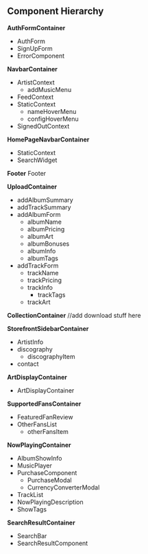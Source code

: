 
## Component Hierarchy

**AuthFormContainer**
  - AuthForm
  - SignUpForm
  - ErrorComponent

**NavbarContainer**
  - ArtistContext
    * addMusicMenu
  - FeedContext
  - StaticContext
    * nameHoverMenu
    * configHoverMenu
  - SignedOutContext

**HomePageNavbarContainer**
  - StaticContext
  - SearchWidget

**Footer**
  Footer

**UploadContainer**
  - addAlbumSummary
  - addTrackSummary
  - addAlbumForm
    * albumName
    * albumPricing
    * albumArt
    * albumBonuses
    * albumInfo
     - albumTags
  - addTrackForm
    * trackName
    * trackPricing
    * trackInfo
      - trackTags
    * trackArt

**CollectionContainer**
  //add download stuff here

**StorefrontSidebarContainer**
  - ArtistInfo
  - discography
    * discographyItem
  - contact

**ArtDisplayContainer**
  - ArtDisplayContainer

**SupportedFansContainer**
  - FeaturedFanReview
  - OtherFansList
    * otherFansItem

**NowPlayingContainer**
  - AlbumShowInfo
  - MusicPlayer
  - PurchaseComponent
    * PurchaseModal
    * CurrencyConverterModal
  - TrackList
  - NowPlayingDescription
  - ShowTags

**SearchResultContainer**
  - SearchBar
  - SearchResultComponent
